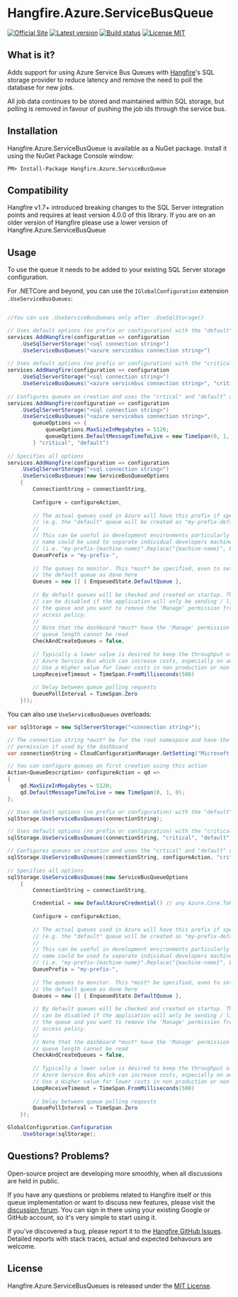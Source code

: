 Hangfire.Azure.ServiceBusQueue
============================

[![Official Site](https://img.shields.io/badge/site-hangfire.io-blue.svg)](http://hangfire.io) [![Latest version](https://img.shields.io/badge/nuget-latest-blue.svg)](https://www.nuget.org/packages/HangFire.Azure.ServiceBusQueue/) [![Build status](https://ci.appveyor.com/api/projects/status/3l7dued0cvkjascj?svg=true)](https://ci.appveyor.com/project/odinserj/hangfire-azure-servicebusqueue) [![License MIT](https://img.shields.io/badge/license-MIT-green.svg)](http://opensource.org/licenses/MIT)

What is it?
-----------

Adds support for using Azure Service Bus Queues with [Hangfire](http://hangfire.io)'s SQL storage provider to reduce latency and remove the need to poll the database for new jobs.

All job data continues to be stored and maintained within SQL storage, but polling is removed in favour of pushing the job ids through the service bus.

Installation
-------------

Hangfire.Azure.ServiceBusQueue is available as a NuGet package. Install it using the NuGet Package Console window:

```
PM> Install-Package Hangfire.Azure.ServiceBusQueue
```

Compatibility
-------------

Hangfire v1.7+ introduced breaking changes to the SQL Server integration points and requires at least version 4.0.0 of this library. If you are on an older version of Hangfire please use a lower version of Hangfire.Azure.ServiceBusQueue

Usage
------

To use the queue it needs to be added to your existing SQL Server storage configuration.


For .NETCore and beyond, you can use the `IGlobalConfiguration` extension `.UseServiceBusQueues`:

```csharp

//You can use .UseServiceBusQueues only after .UseSqlStorage()

// Uses default options (no prefix or configuration) with the "default" queue only
services.AddHangfire(configuration => configuration
    .UseSqlServerStorage("<sql connection string>")
    .UseServiceBusQueues("<azure servicebus connection string>")
    
// Uses default options (no prefix or configuration) with the "critical" and "default" queues
services.AddHangfire(configuration => configuration
    .UseSqlServerStorage("<sql connection string>")
    .UseServiceBusQueues("<azure servicebus connection string>", "critical", "default")
    
// Configures queues on creation and uses the "crtical" and "default" queues
services.AddHangfire(configuration => configuration
    .UseSqlServerStorage("<sql connection string>")
    .UseServiceBusQueues("<azure servicebus connection string>", 
        queueOptions => {
            queueOptions.MaxSizeInMegabytes = 5120;
            queueOptions.DefaultMessageTimeToLive = new TimeSpan(0, 1, 0);
        } "critical", "default")
    
// Specifies all options
services.AddHangfire(configuration => configuration
    .UseSqlServerStorage("<sql connection string>")
    .UseServiceBusQueues(new ServiceBusQueueOptions
    {
        ConnectionString = connectionString,
                
        Configure = configureAction,
        
        // The actual queues used in Azure will have this prefix if specified
        // (e.g. the "default" queue will be created as "my-prefix-default")
        //
        // This can be useful in development environments particularly where the machine
        // name could be used to separate individual developers machines automatically
        // (i.e. "my-prefix-{machine-name}".Replace("{machine-name}", Environment.MachineName))
        QueuePrefix = "my-prefix-",
        
        // The queues to monitor. This *must* be specified, even to set just
        // the default queue as done here
        Queues = new [] { EnqueuedState.DefaultQueue },
        
        // By default queues will be checked and created on startup. This option
        // can be disabled if the application will only be sending / listening to 
        // the queue and you want to remove the 'Manage' permission from the shared
        // access policy.
        //
        // Note that the dashboard *must* have the 'Manage' permission otherwise the
        // queue length cannot be read
        CheckAndCreateQueues = false,
        
        // Typically a lower value is desired to keep the throughput of message processing high. A lower timeout means more calls to
        // Azure Service Bus which can increase costs, especially on an under-utilised server with few jobs.
        // Use a Higher value for lower costs in non production or non critical jobs
        LoopReceiveTimeout = TimeSpan.FromMilliseconds(500)
        
        // Delay between queue polling requests
        QueuePollInterval = TimeSpan.Zero
    }));
```
You can also use `UseServiceBusQueues` overloads:

```csharp
var sqlStorage = new SqlServerStorage("<connection string>");

// The connection string *must* be for the root namespace and have the "Manage"
// permission if used by the dashboard
var connectionString = CloudConfigurationManager.GetSetting("Microsoft.ServiceBus.ConnectionString");

// You can configure queues on first creation using this action
Action<QueueDescription> configureAction = qd =>
{
    qd.MaxSizeInMegabytes = 5120;
    qd.DefaultMessageTimeToLive = new TimeSpan(0, 1, 0);
};

// Uses default options (no prefix or configuration) with the "default" queue only
sqlStorage.UseServiceBusQueues(connectionString);

// Uses default options (no prefix or configuration) with the "critical" and "default" queues
sqlStorage.UseServiceBusQueues(connectionString, "critical", "default"); 

// Configures queues on creation and uses the "crtical" and "default" queues
sqlStorage.UseServiceBusQueues(connectionString, configureAction, "critical", "default"); 
    
// Specifies all options
sqlStorage.UseServiceBusQueues(new ServiceBusQueueOptions
    {
        ConnectionString = connectionString,

        Credential = new DefaultAzureCredential() // any Azure.Core.TokenCredential
                
        Configure = configureAction,
        
        // The actual queues used in Azure will have this prefix if specified
        // (e.g. the "default" queue will be created as "my-prefix-default")
        //
        // This can be useful in development environments particularly where the machine
        // name could be used to separate individual developers machines automatically
        // (i.e. "my-prefix-{machine-name}".Replace("{machine-name}", Environment.MachineName))
        QueuePrefix = "my-prefix-",
        
        // The queues to monitor. This *must* be specified, even to set just
        // the default queue as done here
        Queues = new [] { EnqueuedState.DefaultQueue },
        
        // By default queues will be checked and created on startup. This option
        // can be disabled if the application will only be sending / listening to 
        // the queue and you want to remove the 'Manage' permission from the shared
        // access policy.
        //
        // Note that the dashboard *must* have the 'Manage' permission otherwise the
        // queue length cannot be read
        CheckAndCreateQueues = false,
        
        // Typically a lower value is desired to keep the throughput of message processing high. A lower timeout means more calls to
        // Azure Service Bus which can increase costs, especially on an under-utilised server with few jobs.
        // Use a Higher value for lower costs in non production or non critical jobs
        LoopReceiveTimeout = TimeSpan.FromMilliseconds(500)
        
        // Delay between queue polling requests
        QueuePollInterval = TimeSpan.Zero
    });

GlobalConfiguration.Configuration
    .UseStorage(sqlStorage);
```

Questions? Problems?
---------------------

Open-source project are developing more smoothly, when all discussions are held in public.

If you have any questions or problems related to Hangfire itself or this queue implementation or want to discuss new features, please visit the [discussion forum](http://discuss.hangfire.io). You can sign in there using your existing Google or GitHub account, so it's very simple to start using it.

If you've discovered a bug, please report it to the [Hangfire GitHub Issues](https://github.com/HangfireIO/Hangfire/issues?state=open). Detailed reports with stack traces, actual and expected behavours are welcome. 

License
--------

Hangfire.Azure.ServiceBusQueues is released under the [MIT License](http://www.opensource.org/licenses/MIT).
